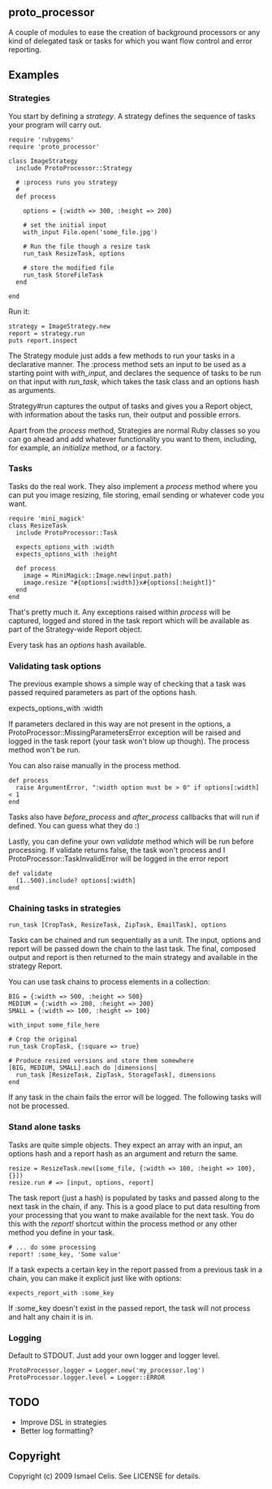 ## proto_processor

A couple of modules to ease the creation of background processors or any kind of delegated task or tasks for which you want flow control and error reporting.

## Examples

### Strategies

You start by defining a *strategy*. A strategy defines the sequence of tasks your program will carry out.

    require 'rubygems'
    require 'proto_processor'

    class ImageStrategy
      include ProtoProcessor::Strategy
     
      # :process runs you strategy
      #
      def process
        
        options = {:width => 300, :height => 200}

        # set the initial input
        with_input File.open('some_file.jpg')
  
        # Run the file though a resize task
        run_task ResizeTask, options

        # store the modified file
        run_task StoreFileTask
      end
       
    end

Run it:

    strategy = ImageStrategy.new
    report = strategy.run
    puts report.inspect

The Strategy module just adds a few methods to run your tasks in a declarative manner. The :process method sets an input to be used as a starting point with *with_input*, and declares the sequence of tasks to be run on that input with *run_task*, which takes the task class and an options hash as arguments.

Strategy#run captures the output of tasks and gives you a Report object, with information about the tasks run, their output and possible errors.

Apart from the *process* method, Strategies are normal Ruby classes so you can go ahead and add whatever functionality you want to them, including, for example, an *initialize* method, or a factory.

### Tasks

Tasks do the real work. They also implement a *process* method where you can put you image resizing, file storing, email sending or whatever code you want.

    require 'mini_magick'
    class ResizeTask
      include ProtoProcessor::Task
      
      expects_options_with :width
      expects_options_with :height

      def process
        image = MiniMagick::Image.new(input.path)
        image.resize "#{options[:width]}x#{options[:height]}"
      end
    end

That's pretty much it. Any exceptions raised within *process* will be captured, logged and stored in the task report which will be available as part of the Strategy-wide Report object.

Every task has an *options* hash available.

### Validating task options

The previous example shows a simple way of checking that a task was passed required parameters as part of the options hash.

   expects_options_with :width

If parameters declared in this way are not present in the options, a ProtoProcessor::MissingParametersError exception will be raised and logged in the task report (your task won't blow up though). The process method won't be run.

You can also raise manually in the process method.

    def process
      raise ArgumentError, ":width option must be > 0" if options[:width] < 1
    end

Tasks also have *before_process* and *after_process* callbacks that will run if defined. You can guess what they do :)

Lastly, you can define your own *validate* method which will be run before processing. If validate returns false, the task won't process and I ProtoProcessor::TaskInvalidError will be logged in the error report

    def validate
      (1..500).include? options[:width]
    end

### Chaining tasks in strategies

    run_task [CropTask, ResizeTask, ZipTask, EmailTask], options

Tasks can be chained and run sequentially as a unit. The input, options and report will be passed down the chain to the last task. The final, composed output and report is then returned to the main strategy and available in the strategy Report.

You can use task chains to process elements in a collection:

    BIG = {:width => 500, :height => 500}
    MEDIUM = {:width => 200, :height => 200}
    SMALL = {:width => 100, :height => 100}

    with_input some_file_here

    # Crop the original
    run_task CropTask, {:square => true}

    # Produce resized versions and store them somewhere
    [BIG, MEDIUM, SMALL].each do |dimensions|
      run_task [ResizeTask, ZipTask, StorageTask], dimensions
    end

If any task in the chain fails the error will be logged. The following tasks will not be processed.

### Stand alone tasks

Tasks are quite simple objects. They expect an array with an input, an options hash and a report hash as an argument and return the same.

    resize = ResizeTask.new([some_file, {:width => 100, :height => 100}, {}])
    resize.run # => [input, options, report]

The task report (just a hash) is populated by tasks and passed along to the next task in the chain, if any. This is a good place to put data resulting from your processing that you want to make available for the next task. You do this with the *report!* shortcut within the process method or any other method you define in your task.

    # ... do some processing
    report! :some_key, 'Some value'

If a task expects a certain key in the report passed from a previous task in a chain, you can make it explicit just like with options:

    expects_report_with :some_key

If :some_key doesn't exist in the passed report, the task will not process and halt any chain it is in.

### Logging

Default to STDOUT. Just add your own logger and logger level.

    ProtoProcessor.logger = Logger.new('my_processor.log')
    ProtoProcessor.logger.level = Logger::ERROR

## TODO

* Improve DSL in strategies
* Better log formatting?

## Copyright

Copyright (c) 2009 Ismael Celis. See LICENSE for details.
